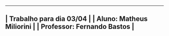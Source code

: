 ------------------------------
| Trabalho para dia 03/04    |
| Aluno: Matheus Miliorini   |
| Professor: Fernando Bastos |
------------------------------

